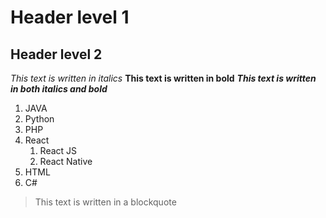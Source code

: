 # Header level 1

## Header level 2

*This text is written in italics*
**This text is written in bold**
***This text is written in both italics and bold***

1. JAVA
2. Python
3. PHP
4. React
    1. React JS
    2. React Native
5. HTML
6. C#

> This text is written in a blockquote
